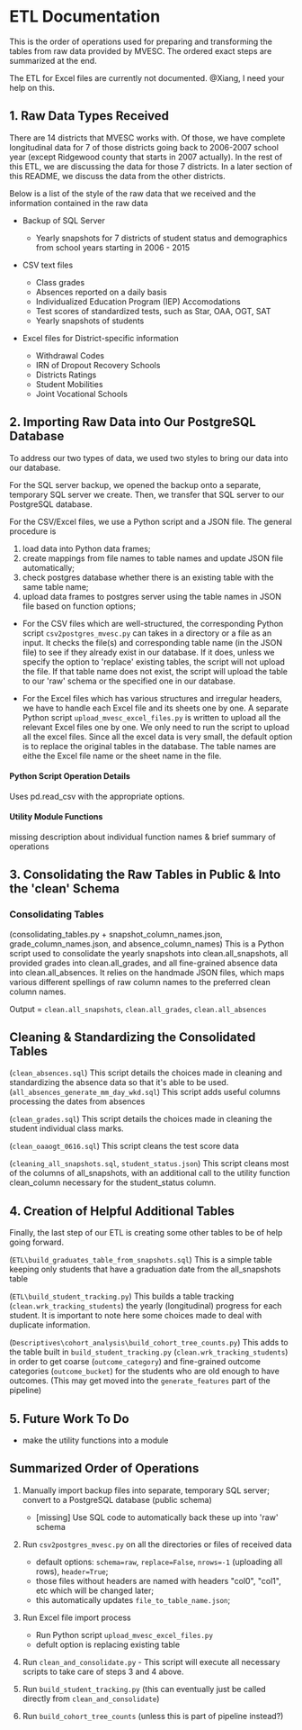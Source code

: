 # ETL Documentation

This is the order of operations used for preparing and transforming the tables from raw data provided by MVESC. The ordered exact steps are summarized at the end.

The ETL for Excel files are currently not documented. @Xiang, I need your help on this.

## 1. Raw Data Types Received

There are 14 districts that MVESC works with. Of those, we have complete longitudinal data for 7 of those districts going back to 2006-2007 school year (except Ridgewood county that starts in 2007 actually). In the rest of this ETL, we are discussing the data for those 7 districts. In a later section of this README, we discuss the data from the other districts.

Below is a list of the style of the raw data that we received and the information contained in the raw data

* Backup of SQL Server
	* Yearly snapshots for 7 districts of student status and demographics from school years starting in 2006 - 2015

* CSV text files
	* Class grades
	* Absences reported on a daily basis
	* Individualized Education Program (IEP) Accomodations
	* Test scores of standardized tests, such as Star, OAA, OGT, SAT
	* Yearly snapshots of students

* Excel files for District-specific information
	* Withdrawal Codes
	* IRN of Dropout Recovery Schools
	* Districts Ratings
	* Student Mobilities
	* Joint Vocational Schools

## 2. Importing Raw Data into Our PostgreSQL Database

To address our two types of data, we used two styles to bring our data into our database.

For the SQL server backup, we opened the backup onto a separate, temporary SQL server we create. Then, we transfer that SQL server to our PostgreSQL database.

For the CSV/Excel files, we use a Python script and a JSON file. The general procedure is

 1. load data into Python data frames;
 2. create mappings from file names to table names and update JSON file automatically;
 3. check postgres database whether there is an existing table with the same table name;
 4. upload data frames to postgres server using the table names in JSON file based on function options;

* For the CSV files which are well-structured, the corresponding Python script `csv2postgres_mvesc.py` can takes in a directory or a file as an input. It checks the file(s) and corresponding table name (in the JSON file) to see if they already exist in our database. If it does, unless we specify the option to 'replace' existing tables, the script will not upload the file. If that table name does not exist, the script will upload the table to our 'raw' schema or the specified one in our database.

* For the Excel files which has various structures and irregular headers, we have to handle each Excel file and its sheets one by one. A separate Python script `upload_mvesc_excel_files.py` is written to upload all the relevant Excel files one by one. We only need to run the script to upload all the excel files. Since all the excel data is very small, the default option is to replace the original tables in the database. The table names are eithe the Excel file name or the sheet name in the file.

#### Python Script Operation Details

Uses pd.read_csv with the appropriate options.

#### Utility Module Functions

missing description about individual function names & brief summary of operations

## 3. Consolidating the Raw Tables in Public & Into the 'clean' Schema

### Consolidating Tables

(consolidating_tables.py + snapshot_column_names.json, grade_column_names.json, and absence_column_names)
This is a Python script used to consolidate the yearly snapshots into clean.all_snapshots, all provided grades into clean.all_grades, and all fine-grained absence data into clean.all_absences. It relies on the handmade JSON files, which maps various different spellings of raw column names to the preferred clean column names.

Output = `clean.all_snapshots`, `clean.all_grades`, `clean.all_absences`

## Cleaning & Standardizing the Consolidated Tables

(`clean_absences.sql`)
This script details the choices made in cleaning and standardizing the absence data so that it's able to be used.
(`all_absences_generate_mm_day_wkd.sql`)
This script adds useful columns processing the dates from absences

(`clean_grades.sql`)
This script details the choices made in cleaning the student individual class marks.

(`clean_oaaogt_0616.sql`)
This script cleans the test score data

(`cleaning_all_snapshots.sql`, `student_status.json`)
This script cleans most of the columns of all_snapshots, with an additional call to the utility function clean_column necessary for the student_status column.

## 4. Creation of Helpful Additional Tables

Finally, the last step of our ETL is creating some other tables to be of help going forward.

(`ETL\build_graduates_table_from_snapshots.sql`)
This is a simple table keeping only students that have a graduation date from the all_snapshots table

(`ETL\build_student_tracking.py`)
This builds a table tracking (`clean.wrk_tracking_students`) the yearly (longitudinal) progress for each student. It is important to note here some choices made to deal with duplicate information.

(`Descriptives\cohort_analysis\build_cohort_tree_counts.py`)
This adds to the table built in `build_student_tracking.py` (`clean.wrk_tracking_students`) in order to get
coarse (`outcome_category`) and fine-grained outcome categories (`outcome_bucket`) for the students who are old enough to have outcomes. (This may get moved into the `generate_features` part of the pipeline)


## 5. Future Work To Do

- make the utility functions into a module

## Summarized Order of Operations

1. Manually import backup files into separate, temporary SQL server; convert to a PostgreSQL database (public schema)
	- [missing] Use SQL code to automatically back these up into 'raw' schema

2. Run `csv2postgres_mvesc.py` on all the directories or files of received data
	- default options: `schema=raw`, `replace=False`, `nrows=-1` (uploading all rows), `header=True`;
	- those files without headers are named with headers "col0", "col1", etc which will be changed later;
	- this automatically updates `file_to_table_name.json`;

3. Run Excel file import process
	- Run Python script `upload_mvesc_excel_files.py`
	- defult option is replacing existing table

4. Run `clean_and_consolidate.py`
        - This script will execute all necessary scripts to take care of steps 3 and 4 above.

5. Run `build_student_tracking.py` (this can eventually just be called directly
	from `clean_and_consolidate`)

6. Run `build_cohort_tree_counts` (unless this is part of pipeline instead?)
